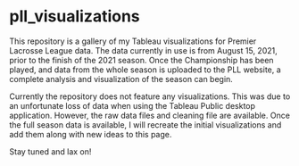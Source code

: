 # pll_visualizations
This repository is a gallery of my Tableau visualizations for Premier Lacrosse League data. The data currently in use is from August 15, 2021, prior to the finish of the 2021 season. Once the Championship has been played, and data from the whole season is uploaded to the PLL website, a complete analysis and visualization of the season can begin.

Currently the repository does not feature any visualizations. This was due to an unfortunate loss of data when using the Tableau Public desktop application. However, the raw data files and cleaning file are available. Once the full season data is available, I will recreate the initial visualizations and add them along with new ideas to this page. 

Stay tuned and lax on!
